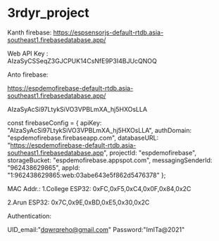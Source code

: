 # 3rdyr_project

Kanth firebase:
https://espsensorjs-default-rtdb.asia-southeast1.firebasedatabase.app/

Web API Key :  
AIzaSyCSSeqZ3GJCPUK14CsNfE9P3I4BJUcQNOQ

Anto firebase:

https://espdemofirebase-default-rtdb.asia-southeast1.firebasedatabase.app/ 

AIzaSyAcSi97LtykSiVO3VPBLmXA_hj5HXOsLLA



const firebaseConfig = {
  apiKey: "AIzaSyAcSi97LtykSiVO3VPBLmXA_hj5HXOsLLA",
  authDomain: "espdemofirebase.firebaseapp.com",
  databaseURL: "https://espdemofirebase-default-rtdb.asia-southeast1.firebasedatabase.app",
  projectId: "espdemofirebase",
  storageBucket: "espdemofirebase.appspot.com",
  messagingSenderId: "962438629865",
  appId: "1:962438629865:web:03abe643e5f862d5476378"
};



MAC Addr.: 
1.College ESP32: 0xFC,0xF5,0xC4,0x0F,0x84,0x2C

2.Arun ESP32:    0x7C,0x9E,0xBD,0xE5,0x30,0x2C 

Authentication: 

UID_email:"dqwrqreho@gmail.com" 
Password:"ImITa@2021"
